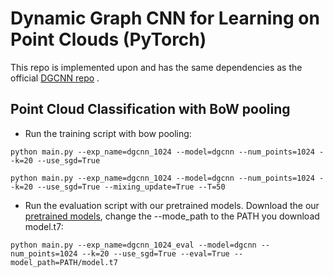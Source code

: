 # Dynamic Graph CNN for Learning on Point Clouds (PyTorch)
This repo is implemented upon and has the same dependencies as the official [DGCNN repo](https://github.com/WangYueFt/dgcnn/tree/master/pytorch) .
## Point Cloud Classification with BoW pooling
* Run the training script with bow pooling:

``` 1024 points
python main.py --exp_name=dgcnn_1024 --model=dgcnn --num_points=1024 --k=20 --use_sgd=True
```

``` 1024 points
python main.py --exp_name=dgcnn_1024 --model=dgcnn --num_points=1024 --k=20 --use_sgd=True --mixing_update=True --T=50
```

* Run the evaluation script with our pretrained models. Download the our [pretrained models](https://drive.google.com/file/d/12TbAVavYBRHt2w7I2--0U3jatQUmr5AJ/view?usp=sharing), change the --mode_path to the PATH you download model.t7:

``` 1024 points
python main.py --exp_name=dgcnn_1024_eval --model=dgcnn --num_points=1024 --k=20 --use_sgd=True --eval=True --model_path=PATH/model.t7
```


